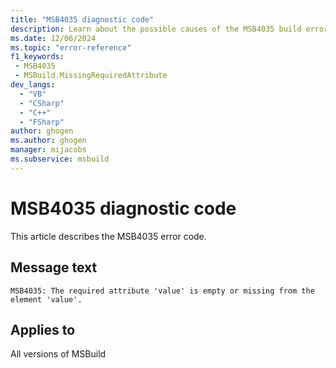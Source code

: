 ```yaml
---
title: "MSB4035 diagnostic code"
description: Learn about the possible causes of the MSB4035 build error, and get troubleshooting tips.
ms.date: 12/06/2024
ms.topic: "error-reference"
f1_keywords:
 - MSB4035
 - MSBuild.MissingRequiredAttribute
dev_langs:
  - "VB"
  - "CSharp"
  - "C++"
  - "FSharp"
author: ghogen
ms.author: ghogen
manager: mijacobs
ms.subservice: msbuild
---
```


# MSB4035 diagnostic code

<!-- :::ErrorDefinitionDescription::: -->
<!-- :::editable-content name="introDescription"::: -->
This article describes the MSB4035 error code.
<!-- :::editable-content-end::: -->

## Message text

`MSB4035: The required attribute 'value' is empty or missing from the element 'value'.`

<!-- :::editable-content name="postOutputDescription"::: -->
<!--
{StrBegin="MSB4035: "}UE: This message is shown when a user leaves off a required attribute from a project element
    e.g. <UsingTask AssemblyName="foo"> -- this is missing the "TaskName" attribute.
-->
<!-- :::editable-content-end::: -->
<!-- :::ErrorDefinitionDescription-end::: -->

## Applies to

All versions of MSBuild
